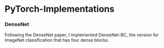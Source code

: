 # PyTorch-Implementations




### DenseNet
Following the DenseNet paper, I implemented DenseNet-BC, the version for ImageNet classification that has four dense blocks.

